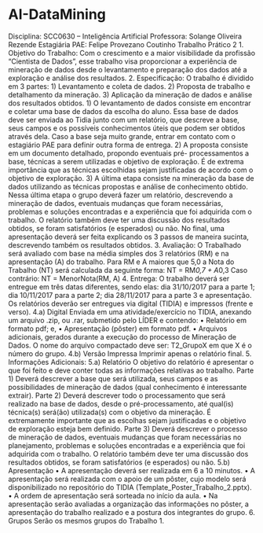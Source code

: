 # AI-DataMining
Disciplina: SCC0630 – Inteligência Artificial Professora: Solange Oliveira Rezende Estagiária PAE: Felipe Provezano Coutinho Trabalho Prático 2 1. Objetivo do Trabalho: Com o crescimento e a maior visibilidade da profissão “Cientista de Dados”, esse trabalho visa proporcionar a experiência de mineração de dados desde o levantamento e preparação dos dados até a exploração e análise dos resultados. 2. Especificação: O trabalho é dividido em 3 partes: 1) Levantamento e coleta de dados. 2) Proposta de trabalho e detalhamento da mineração. 3) Aplicação da mineração de dados e análise dos resultados obtidos. 1) O levantamento de dados consiste em encontrar e coletar uma base de dados da escolha do aluno. Essa base de dados deve ser enviada ao Tidia junto com um relatório, que descreve a base, seus campos e os possíveis conhecimentos úteis que podem ser obtidos através dela. Caso a base seja muito grande, entrar em contato com o estagiário PAE para definir outra forma de entrega. 2) A proposta consiste em um documento detalhado, propondo eventuais pré- processamentos a base, técnicas a serem utilizadas e objetivo de exploração. É de extrema importância que as técnicas escolhidas sejam justificadas de acordo com o objetivo de exploração. 3) A última etapa consiste na mineração da base de dados utilizando as técnicas propostas e análise de conhecimento obtido. Nessa última etapa o grupo deverá fazer um relatório, descrevendo a mineração de dados, eventuais mudanças que foram necessárias, problemas e soluções encontradas e a experiência que foi adquirida com o trabalho. O relatório também deve ter uma discussão dos resultados obtidos, se foram satisfatórios (e esperados) ou não. No final, uma apresentação deverá ser feita explicando os 3 passos de maneira sucinta, descrevendo também os resultados obtidos. 3. Avaliação: O Trabalhado será avaliado com base na média simples dos 3 relatórios (RM) e na apresentação (A) do trabalho. Para RM e A maiores que 5,0 a Nota do Trabalho (NT) será calculada da seguinte forma: NT = RM*0,7 + A*0,3 Caso contrário: NT = MenorNota(RM, A) 4. Entrega: O trabalho deverá ser entregue em três datas diferentes, sendo elas: dia 31/10/2017 para a parte 1; dia 10/11/2017 para a parte 2; dia 28/11/2017 para a parte 3 e apresentação. Os relatórios deverão ser entregues via digital (TIDIA) e impressos (frente e verso). 4.a) Digital Enviada em uma atividade/exercício no TIDIA, anexando um arquivo .zip, ou .rar, submetido pelo LÍDER e contendo: • Relatório em formato pdf; e, • Apresentação (pôster) em formato pdf. • Arquivos adicionais, gerados durante a execução do processo de Mineração de Dados. O nome do arquivo compactado deve ser: T2_GrupoX em que X é o número do grupo. 4.b) Versão Impressa Imprimir apenas o relatório final. 5. Informações Adicionais: 5.a) Relatório O objetivo do relatório é apresentar o que foi feito e deve conter todas as informações relativas ao trabalho. Parte 1) Deverá descrever a base que será utilizada, seus campos e as possibilidades de mineração de dados (qual conhecimento é interessante extrair). Parte 2) Deverá descrever todo o processamento que será realizado na base de dados, desde o pré-processamento, até qual(is) técnica(s) será(ão) utilizada(s) com o objetivo da mineração. É extremamente importante que as escolhas sejam justificadas e o objetivo de exploração esteja bem definido. Parte 3) Deverá descrever o processo de mineração de dados, eventuais mudanças que foram necessárias no planejamento, problemas e soluções encontradas e a experiência que foi adquirida com o trabalho. O relatório também deve ter uma discussão dos resultados obtidos, se foram satisfatórios (e esperados) ou não. 5.b) Apresentação • A apresentação deverá ser realizada em 6 a 10 minutos. • A apresentação será realizada com o apoio de um pôster, cujo modelo será disponibilizado no repositório do TIDIA (Template_Poster_Trabalho_2.pptx). • A ordem de apresentação será sorteada no início da aula. • Na apresentação serão avaliadas a organização das informações no pôster, a apresentação do trabalho realizado e a postura dos integrantes do grupo. 6. Grupos Serão os mesmos grupos do Trabalho 1.
